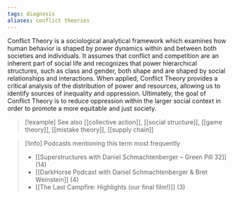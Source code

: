 ```yaml
---
tags: diagnosis
aliases: conflict theories
---
```


Conflict Theory is a sociological analytical framework which examines how human behavior is shaped by power dynamics within and between both societies and individuals. It assumes that conflict and competition are an inherent part of social life and recognizes that power hierarchical structures, such as class and gender, both shape and are shaped by social relationships and interactions. When applied, Conflict Theory provides a critical analysis of the distribution of power and resources, allowing us to identify sources of inequality and oppression. Ultimately, the goal of Conflict Theory is to reduce oppression within the larger social context in order to promote a more equitable and just society.

> [!example] See also
> [[collective action]], [[social structure]], [[game theory]], [[mistake theory]], [[supply chain]]

> [!info] Podcasts mentioning this term most frequently
> * [[Superstructures with Daniel Schmachtenberger – Green Pill 32]] (14)
> * [[DarkHorse Podcast with Daniel Schmachtenberger & Bret Weinstein]] (4)
> * [[The Last Campfire: Highlights (our final film!)]] (3)